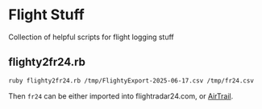 # Flight Stuff

Collection of helpful scripts for flight logging stuff

## flighty2fr24.rb

```bash
ruby flighty2fr24.rb /tmp/FlightyExport-2025-06-17.csv /tmp/fr24.csv
```

Then `fr24` can be either imported into flightradar24.com, or [AirTrail](https://airtrail.johan.ohly.dk/).
